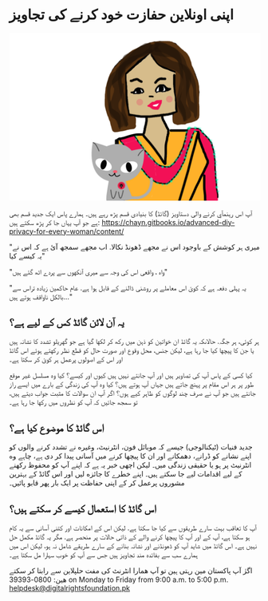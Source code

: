 # اپنی اونلاین حفازت خود کرنے کی تجاویز 


![](assets/urducover.png)

آپ اس رہنمآي کرنے والی دستاویز (گائڈ) کا بنيادی قسم پڑھ رہے ہيں۔ ہمارے پاس ايک جديد قسم بھی ہے جو آپ يہاں جا کر پڑھ سکتے ہيں: https://chayn.gitbooks.io/advanced-diy-privacy-for-every-woman/content/


"میری ہر کوشش کے باوجود اس نے مجهے ڈهونڈ نکالا. اب مجهے سمجھ آئ ہے کہ اس نے یہ کیسے کیا"

"واہ ، واقعی اس کی وجہ سے میری آنکهوں سے پردے اٹھ گئے ہیں"

"یہ پہلی دفعہ ہے کہ کوئ اس معاملے پر روشنی ڈالنے کے قابل ہوا ہے. عام حاکمین زیاده تراس سے بالکل ناواقف ہوتے ہیں..."



## یہ آن لائن گائڈ کس کے لیے ہے؟
ہر کوئی، ہر جگہ. حالاںکہ یہ گائڈ ان خواتین کو ذہن میں رکھ کر لکها گیا ہے جو گهریلو تشدد کا نشانہ ہیں یا جن کا پیچها کیا جا رہا ہے، لیکن جنس، محل وقوع اور صورت حال کو قطع نظر رکهتے ہوئے اس گائڈ اور اس کے اصولوں پرعمل ہر کوئ کر سکتا ہے۔

کیا کسی کے پاس آپ کی تصاویر ہیں اور آپ جانتے نہیں ہیں کیوں اور کیسے؟ کیا وه مسلسل غیر موقع طور پر ہر اس مقام پر پہنچ جاتے ہیں جہاں آپ ہوتے ہیں؟ کیا وه آپ کی زندگی کے بارے میں ایسے راز جانتے ہیں جو آپ نے صرف چند لوگوں کو ظاہر کیے ہوں؟ اگر آپ ان سوالات کا مثبت جواب دیتے ہیں، تو سمجھ جائیں کہ آپ کو نظروں میں رکها جا رہا ہے۔


## اس گائڈ کا موضوع کیا ہے؟
جدید فنیات (ٹیکنالوجی) جیسے کہ موبائل فون، انٹرنیٹ، وغیره نے تشدد کرنے والوں کو اپنے نشانے کو ڈرانے، دهمکانے  اور ان کا پیچها کرنے میں آسانی پیدا کر دی ہے،  چاہے وه انٹرنیٹ پر ہو یا حقیقی زندگی میں۔ لیکن اچهی خبر یہ ہے کہ اپنے آپ کو محفوظ رکهنے کے لیے اقدامات لیے جا سکتے ہیں۔ اپنے خطرے کا جائزه لیں اور اس گائڈ کے بہترین مشوروں پرعمل کر کے اپنی حفاظت پر ایک بار پهر قابو پائیں۔



## اس گائڈ کا استعمال کیسے کر سکتے ہیں؟
آپ کا تعاقب بہت سارے طریقوں سے کیا جا سکتا ہے. لیکن اس کے امکانات اور کتنی آسانی سے یہ کام ہو سکتا ہے، آپ کے اور آپ کا پیچها کرنے والے کے ذاتی حالات پر منحصر ہے. مگر یہ گائڈ مکمل حل نہیں ہے۔ اس گائڈ میں شاید آپ کو ڈهونڈنے اور نشانہ بنانے کے سارے طریقے شامل نہ ہو، لیکن اس میں ہمارے سب سے بفائده مند تجاویز ہیں جس سے آپ کو خوب سہارا مل سکتا ہے۔


اگرٰ آپ پاکستان مین رہتی ہین تو آپ ھمارا انٹرنٹ کی مفت حلپلاین سے رابتا کر سکتے ھین:  0800-39393 on Monday to Friday from 9:00 a.m. to 5:00 p.m. helpdesk@digitalrightsfoundation.pk

